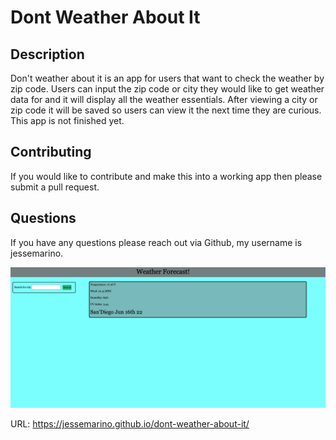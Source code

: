 # Dont Weather About It

## Description

Don't weather about it is an app for users that want to check the weather by zip code. Users can input the zip code or city they would like to get weather data for and it will display all the weather essentials. After viewing a city or zip code it will be saved so users can view it the next time they are curious. This app is not finished yet.

## Contributing

If you would like to contribute and make this into a working app then please submit a pull request.

## Questions

If you have any questions please reach out via Github, my username is jessemarino.

![picture-of-main](./assets/images/main2.png)

URL: https://jessemarino.github.io/dont-weather-about-it/
